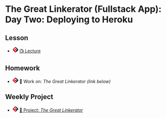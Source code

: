 # The Great Linkerator (Fullstack App): Day Two: Deploying to Heroku

## Lesson

- ![FSA](/logo.png) [📺 Lecture](https://youtu.be/EYQhzGJZGr0)

## Homework

- ![FSA](/logo.png) 🔬 Work on: _The Great Linkerator (link below)_

## Weekly Project

- ![FSA](/logo.png) [🔬 Project: _The Great Linkerator_](https://learn.fullstackacademy.com/workshop/5ed65ebe778ad50004d5089c/content/5ed65eda778ad50004d508a0/text)
